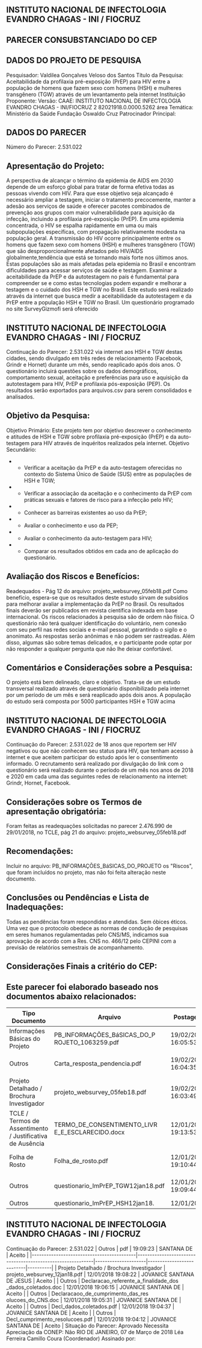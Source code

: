 ## INSTITUTO NACIONAL DE INFECTOLOGIA EVANDRO CHAGAS - INI / FIOCRUZ

## PARECER CONSUBSTANCIADO DO CEP
## DADOS DO PROJETO DE PESQUISA
Pesquisador: Valdilea Gonçalves Veloso dos Santos
Título da Pesquisa: Aceitabilidade da profilaxia pré-exposição (PrEP) para HIV entre a população de homens que fazem sexo com homens (HSH) e mulheres transgênero (TGW) através de um levantamento pela internet
Instituição Proponente:
Versão:
CAAE:
INSTITUTO NACIONAL DE INFECTOLOGIA EVANDRO CHAGAS - INI/FIOCRUZ
2
82021918.0.0000.5262
área Temática:
Ministério da Saúde Fundação Oswaldo Cruz
Patrocinador Principal:
## DADOS DO PARECER
Número do Parecer:
2.531.022
## Apresentação do Projeto:
A perspectiva de alcançar o término da epidemia de AIDS em 2030 depende de um esforço global para tratar de forma efetiva todas as pessoas vivendo com HIV. Para que esse objetivo seja alcançado é necessário ampliar a testagem, iniciar o tratamento precocemente, manter a adesão aos serviços de saúde e oferecer pacotes combinados de prevenção aos grupos com maior vulnerabilidade para aquisição da infecção, incluindo a profilaxia pré-exposição (PrEP). Em uma epidemia concentrada, o HIV se espalha rapidamente em uma ou mais subpopulações específicas, com propagação relativamente modesta na população geral. A transmissão do HIV ocorre principalmente entre os homens que fazem sexo com homens (HSH)  e  mulheres  transgênero  (TGW)  que  são  desproporcionalmente  afetados  pelo  HIV/AIDS globalmente,tendência que está se tornando mais forte nos últimos anos. Estas populações são as mais afetadas pela epidemia no Brasil e encontram dificuldades para acessar serviços de saúde e testagem. Examinar a aceitabilidade da PrEP e da autotestagem no país é fundamental para compreender se e como estas tecnologias podem expandir e melhorar a testagem e o cuidado dos HSH e TGW no Brasil. Este estudo será
realizado através da internet que busca medir a aceitabilidade da autotestagem e da PrEP entre a população HSH e TGW no Brasil. Um questionário programado no site SurveyGizmofi será oferecido
## INSTITUTO NACIONAL DE INFECTOLOGIA EVANDRO CHAGAS - INI / FIOCRUZ

Continuação do Parecer: 2.531.022
via internet aos HSH e TGW destas cidades, sendo divulgado em três redes de relacionamento (Facebook, Grindr e Hornet) durante um mês, sendo reaplicado após dois anos. O questionário incluirá questões sobre os dados demográficos, comportamento sexual, aceitação e preferências para uso e aquisição da autotestagem para HIV, PrEP e profilaxia pós-exposição (PEP). Os resultados serão exportados para arquivos.csv para serem consolidados e analisados.
## Objetivo da Pesquisa:
Objetivo Primário: Este projeto tem por objetivo descrever o conhecimento e atitudes de HSH e TGW sobre profilaxia pré-exposição (PrEP) e da auto-testagem para HIV através de inquéritos realizados pela internet. Objetivo Secundário:
- - Verificar a aceitação da PrEP e da auto-testagem oferecidas no contexto do Sistema Único de Saúde (SUS) entre as populações de HSH e TGW;
- - Verificar a associação da aceitação e o conhecimento da PrEP com práticas sexuais e fatores de risco para a infecção pelo HIV;
- - Conhecer as barreiras existentes ao uso da PrEP;
- - Avaliar o conhecimento e uso da PEP;
- - Avaliar o conhecimento da auto-testagem para HIV;
- - Comparar os resultados obtidos em cada ano de aplicação do questionário.
## Avaliação dos Riscos e Benefícios:
Readequados - Pág 12 do arquivo: projeto\_websurvey\_05feb18.pdf
Como benefício, espera-se que os resultados deste estudo sirvam de subsídios para melhorar  avaliar  a implementação  da  PrEP  no Brasil.  Os  resultados  finais  deverão  ser publicados em revista científica indexada em base internacional.
Os riscos relacionados à pesquisa são de ordem não física. O questionário não terá qualquer identificação do voluntário, nem conexão com seu perfil nas redes sociais e e-mail pessoal, garantindo o sigilo e o anonimato. As respostas serão anônimas e não podem ser rastreadas. Além disso, algumas são sobre temas delicados, e o participante pode optar por não responder a qualquer pergunta que não lhe deixar confortável.
## Comentários e Considerações sobre a Pesquisa:
O projeto está bem delineado, claro e objetivo. Trata-se de um estudo transversal realizado através de questionário disponibilizado pela internet por um período de um mês e será reaplicado após dois anos. A população do estudo será composta por 5000 participantes HSH e TGW acima
## INSTITUTO NACIONAL DE INFECTOLOGIA EVANDRO CHAGAS - INI / FIOCRUZ

Continuação do Parecer: 2.531.022
de 18 anos que reportem ser HIV negativos ou que não conhecem seu status para HIV, que tenham acesso à internet e que aceitem participar do estudo após ler o consentimento informado. O recrutamento será realizado por divulgação do link com o questionário será realizado durante o período de um mês nos anos de 2018 e 2020 em cada uma das seguintes redes de relacionamento na internet: Grindr, Hornet, Facebook.
## Considerações sobre os Termos de apresentação obrigatória:
Foram feitas as readequações solicitadas no parecer 2.476.990 de 29/01/2018, no TCLE, pág 21 do arquivo: projeto\_websurvey\_05feb18.pdf
## Recomendações:
Incluir no arquivo: PB\_INFORMAÇÕES\_BáSICAS\_DO\_PROJETO os "Riscos", que foram incluídos no projeto, mas não foi feita alteração neste documento.
## Conclusões ou Pendências e Lista de Inadequações:
Todas as pendências foram respondidas e atendidas. Sem óbices éticos.
Uma  vez  que  o  protocolo  obedece  as  normas  de  condução  de  pesquisas  em  seres  humanos regulamentadas pelo CNS/MS, indicamos sua aprovação de acordo com a Res. CNS no. 466/12 pelo CEPINI com a previsão de relatórios semestrais de acompanhamento.
## Considerações Finais a critério do CEP:
## Este parecer foi elaborado baseado nos documentos abaixo relacionados:
| Tipo Documento                                            | Arquivo                                          | Postagem            | Autor                     | Situação   |
|-----------------------------------------------------------|--------------------------------------------------|---------------------|---------------------------|------------|
| Informações Básicas do Projeto                            | PB_INFORMAÇÕES_BáSICAS_DO_P ROJETO_1063259.pdf   | 19/02/2018 16:05:53 |                           | Aceito     |
| Outros                                                    | Carta_resposta_pendencia.pdf                     | 19/02/2018 16:04:35 | JOVANICE SANTANA DE       | Aceito     |
| Projeto Detalhado / Brochura Investigador                 | projeto_websurvey_05feb18.pdf                    | 19/02/2018 16:03:49 | JOVANICE SANTANA DE JESUS | Aceito     |
| TCLE / Termos de Assentimento / Justificativa de Ausência | TERMO_DE_CONSENTIMENTO_LIVR E_E_ESCLARECIDO.docx | 12/01/2018 19:13:53 | JOVANICE SANTANA DE JESUS | Aceito     |
| Folha de Rosto                                            | Folha_de_rosto.pdf                               | 12/01/2018 19:10:44 | JOVANICE SANTANA DE       | Aceito     |
| Outros                                                    | questionario_ImPrEP_TGW12jan18.pdf               | 12/01/2018 19:09:44 | JOVANICE SANTANA DE       | Aceito     |
| Outros                                                    | questionario_ImPrEP_HSH12jan18.                  | 12/01/2018          | JOVANICE                  | Aceito     |
## INSTITUTO NACIONAL DE INFECTOLOGIA EVANDRO CHAGAS - INI / FIOCRUZ

Continuação do Parecer: 2.531.022
| Outros                                    | pdf                                                        | 19:09:23            | SANTANA DE                | Aceito   |
|-------------------------------------------|------------------------------------------------------------|---------------------|---------------------------|----------|
| Projeto Detalhado / Brochura Investigador | projeto_websurvey_12jan18.pdf                              | 12/01/2018 19:08:22 | JOVANICE SANTANA DE JESUS | Aceito   |
| Outros                                    | Declaracao_referente_a_finalidade_dos _dados_coletados.doc | 12/01/2018 19:06:15 | JOVANICE SANTANA DE       | Aceito   |
| Outros                                    | Declaracaoo_de_cumprimento_das_res olucoes_do_CNS.doc      | 12/01/2018 19:05:31 | JOVANICE SANTANA DE       | Aceito   |
| Outros                                    | Decl_dados_coletados.pdf                                   | 12/01/2018 19:04:37 | JOVANICE SANTANA DE       | Aceito   |
| Outros                                    | Decl_cumprimento_resolucoes.pdf                            | 12/01/2018 19:04:12 | JOVANICE SANTANA DE       | Aceito   |
Situação do Parecer:
Aprovado
Necessita Apreciação da CONEP:
Não
RIO DE JANEIRO, 07 de Março de 2018
Léa Ferreira Camillo Coura (Coordenador) Assinado por:
